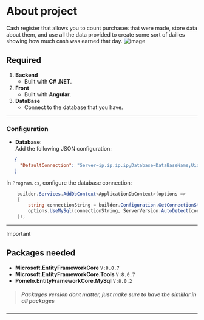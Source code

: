 # About project
Cash register that allows you to count purchases that were made, store data about them, and use all the data provided to create some sort of dailies showing how much cash was earned that day.
![image](https://github.com/user-attachments/assets/405a437c-6483-40aa-8b14-36a9f570abf8)


## Required 
  1. **Backend**
      - Built with **C# .NET**.
  2. **Front**
      - Built with **Angular**.
  3. **DataBase**
      - Connect to the database that you have.
    
---

### Configuration 

   - **Database**:  
    Add the following JSON configuration:  
 ```json
    {
      "DefaultConnection": "Server=ip.ip.ip.ip;Database=DataBaseName;Uid=root;Pwd=your_password;"
    }
 ```

 In `Program.cs`, configure the database connection:  

```csharp
    builder.Services.AddDbContext<ApplicationDbContext>(options =>
    {
        string connectionString = builder.Configuration.GetConnectionString("DefaultConnection");
        options.UseMySql(connectionString, ServerVersion.AutoDetect(connectionString));
    });

 ```

---

> [!IMPORTANT]
> <h2>Packages needed</h2>

- **Microsoft.EntityFrameworkCore**  ```V:8.0.7```
- **Microsoft.EntityFrameworkCore.Tools** ```V:8.0.7```
- **Pomelo.EntityFrameworkCore.MySql** ```V:8.0.2```

> <h5>Packages version dont matter, just make sure to have the simillar in all packages</h4>

---

